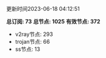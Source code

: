 更新时间2023-06-18 04:12:51

**总订阅: 73**
**总节点: 1025**
**有效节点: 372**
- v2ray节点: 293
- trojan节点: 66
- ss节点: 13
